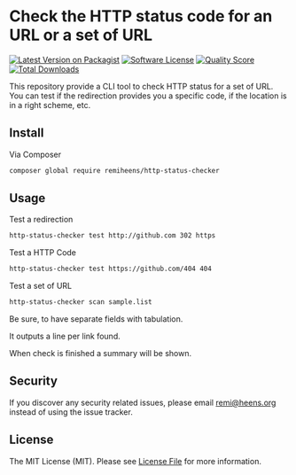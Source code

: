 # Check the HTTP status code for an URL or a set of URL 

[![Latest Version on Packagist](https://img.shields.io/packagist/v/remiheens/http-status-checker.svg?style=flat-square)](https://packagist.org/packages/remiheens/http-status-checker)
[![Software License](https://img.shields.io/badge/license-MIT-brightgreen.svg?style=flat-square)](LICENSE.md)
[![Quality Score](https://img.shields.io/scrutinizer/g/remiheens/HTTPStatusChecker.svg?style=flat-square)](https://scrutinizer-ci.com/g/remiheens/http-status-checker)
[![Total Downloads](https://img.shields.io/packagist/dt/remiheens/http-status-checker.svg?style=flat-square)](https://packagist.org/packages/remiheens/http-status-checker)

This repository provide a CLI tool to check HTTP status for a set of URL.
You can test if the redirection provides you a specific code, if the location is in a right scheme, etc.

## Install

Via Composer

``` bash
composer global require remiheens/http-status-checker
```

## Usage

Test a redirection
```bash
http-status-checker test http://github.com 302 https
```

Test a HTTP Code
```bash
http-status-checker test https://github.com/404 404
```

Test a set of URL

```bash
http-status-checker scan sample.list
```
Be sure, to have separate fields with tabulation. 


It outputs a line per link found.

When check is finished a summary will be shown.

## Security

If you discover any security related issues, please email remi@heens.org instead of using the issue tracker.

## License

The MIT License (MIT). Please see [License File](LICENSE.md) for more information.
